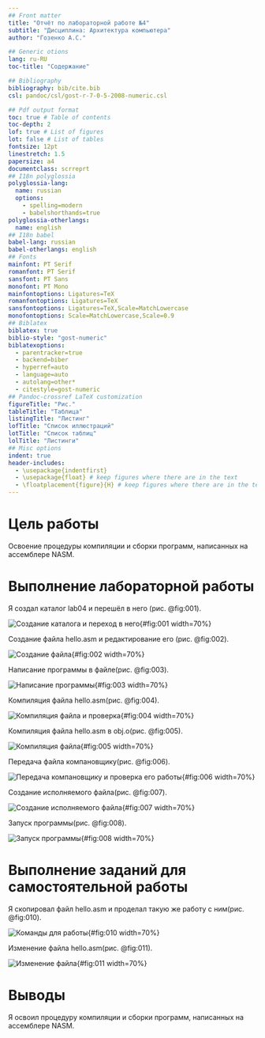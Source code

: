```yaml
---
## Front matter
title: "Отчёт по лабораторной работе №4"
subtitle: "Дисциплина: Архитектура компьютера"
author: "Гозенко А.С."

## Generic otions
lang: ru-RU
toc-title: "Содержание"

## Bibliography
bibliography: bib/cite.bib
csl: pandoc/csl/gost-r-7-0-5-2008-numeric.csl

## Pdf output format
toc: true # Table of contents
toc-depth: 2
lof: true # List of figures
lot: false # List of tables
fontsize: 12pt
linestretch: 1.5
papersize: a4
documentclass: scrreprt
## I18n polyglossia
polyglossia-lang:
  name: russian
  options:
	- spelling=modern
	- babelshorthands=true
polyglossia-otherlangs:
  name: english
## I18n babel
babel-lang: russian
babel-otherlangs: english
## Fonts
mainfont: PT Serif
romanfont: PT Serif
sansfont: PT Sans
monofont: PT Mono
mainfontoptions: Ligatures=TeX
romanfontoptions: Ligatures=TeX
sansfontoptions: Ligatures=TeX,Scale=MatchLowercase
monofontoptions: Scale=MatchLowercase,Scale=0.9
## Biblatex
biblatex: true
biblio-style: "gost-numeric"
biblatexoptions:
  - parentracker=true
  - backend=biber
  - hyperref=auto
  - language=auto
  - autolang=other*
  - citestyle=gost-numeric
## Pandoc-crossref LaTeX customization
figureTitle: "Рис."
tableTitle: "Таблица"
listingTitle: "Листинг"
lofTitle: "Список иллюстраций"
lotTitle: "Список таблиц"
lolTitle: "Листинги"
## Misc options
indent: true
header-includes:
  - \usepackage{indentfirst}
  - \usepackage{float} # keep figures where there are in the text
  - \floatplacement{figure}{H} # keep figures where there are in the text
---
```


# Цель работы

Освоение процедуры компиляции и сборки программ, написанных на ассемблере NASM.

# Выполнение лабораторной работы

Я создал каталог lab04 и перешёл в него (рис. @fig:001).

![Создание каталога и переход в него](image/1.png){#fig:001 width=70%}

Создание файла hello.asm и редактирование его (рис. @fig:002).

![Создание файла](image/2.png){#fig:002 width=70%}

Написание программы в файле(рис. @fig:003).

![Написание программы](image/3.png){#fig:003 width=70%}

Компиляция файла hello.asm(рис. @fig:004).

![Компиляция файла и проверка](image/4.png){#fig:004 width=70%}

Компиляция файла hello.asm в obj.o(рис. @fig:005).

![Компиляция файла](image/6.png){#fig:005 width=70%}

Передача файла компановщику(рис. @fig:006).

![Передача компановщику и проверка его работы](image/7.png){#fig:006 width=70%}

Создание исполняемого файла(рис. @fig:007).

![Создание исполняемого файла](image/8.png){#fig:007 width=70%}

Запуск программы(рис. @fig:008).

![Запуск программы](image/9.png){#fig:008 width=70%}

# Выполнение заданий для самостоятельной работы

Я скопировал файл hello.asm и проделал такую же работу с ним(рис. @fig:010).

![Команды для работы](image/s1.png){#fig:010 width=70%}

Изменение файла hello.asm(рис. @fig:011).

![Изменение файла](image/s2.png){#fig:011 width=70%}


# Выводы

Я освоил процедуру компиляции и сборки программ, написанных на ассемблере NASM.

